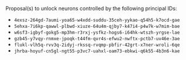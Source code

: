 Proposal(s) to unlock neurons controlled by the following principal IDs:

* `4exsz-264gd-7aumi-yoa65-w4xdd-suddu-35ceh-yykao-q54h5-k7ocd-gae`
* `5ehxa-7i6kp-qawwl-plbwd-xiuze-64u4m-qjby7-k47i4-p4w7k-w7mim-bae`
* `w6sf3-igbyf-gokg5-mp3hm-r3rxj-ysfkz-hogs6-i64hk-wtszh-yrgse-lae`
* `gzb45-y7vqy-rnmxe-jpoqk-t44fm-qvr4s-efwu2-nwftx-pctb7-uv46e-3ae`
* `flukl-vlh5q-rvv3q-2idyj-rkssq-rvqmp-pbfir-42grt-x7ner-wroli-6qe`
* `jhrba-hoyuf-cn5gl-ngt55-p3vc7-uahxl-oam73-ebkwi-q6k55-4b3n6-kae`


